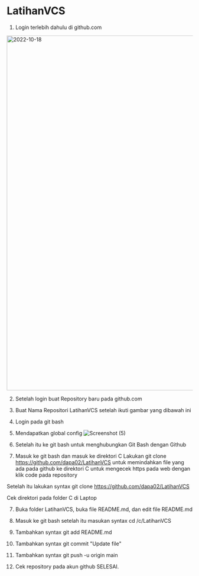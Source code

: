 # LatihanVCS
1. Login terlebih dahulu di github.com
<img width="960" alt="2022-10-18" src="https://user-images.githubusercontent.com/115615983/196600134-1084be41-6059-435c-b234-653e054c4f9e.png">

2. Setelah login buat Repository baru pada github.com

3. Buat Nama Repositori LatihanVCS setelah ikuti gambar yang dibawah ini

4. Login pada git bash
5. Mendapatkan global config
![Screenshot (5)](https://user-images.githubusercontent.com/115615983/196602050-22ed86a5-05d1-409d-baf8-34a299023900.png)


5. Setelah itu ke git bash untuk menghubungkan Git Bash dengan Github

6. Masuk ke git bash dan masuk ke direktori C
Lakukan git clone https://github.com/dapa02/LatihanVCS untuk memindahkan file yang ada pada github ke direktori C untuk mengecek https pada web dengan klik code pada repository


Setelah itu lakukan syntax git clone https://github.com/dapa02/LatihanVCS



Cek direktori pada folder C di Laptop

7. Buka folder LatihanVCS, buka file README.md, dan edit file README.md

8. Masuk ke git bash setelah itu masukan syntax cd /c/LatihanVCS

9. Tambahkan syntax git add README.md
10. Tambahkan syntax git commit "Update file"
11. Tambahkan syntax git push -u origin main
12. Cek repository pada akun github
SELESAI.

